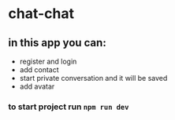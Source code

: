 # chat-chat
## in this app you can:
- register and login 
- add contact
- start private conversation and it will be saved
- add avatar 
 
### to start project run  `npm run dev`
